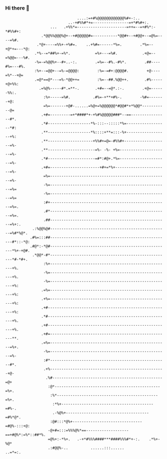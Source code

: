 ### Hi there 👋

                                                                                                    
                                                                                                    
                                    ....:=+#%@@@@@@@@@@@@%#+-:..                                    
                                ..-+#%%#*+=----------------=+*#%#+:.                                
                        ...   .+%%*=----------------------=++=--=+#%*:-*#%%#+:                      
                    .*@@%%@@@%@+--+#@@@@@#=-----------*@@#+--+#@@+--=@%=----=%#.                    
                  .*@+----=%%+-+%#=.    ..+%#=------*%=.        .*%=--+@*+=---*@:                   
                 .*%--=*##%+-=%*.           =%+---=%#.           .+@=--=%@@=---%#.                  
                 -%=-=%@@%+--#+..-:.        .=%=--#%.-#%*.        .##----#%=---#%.                  
                 :%+--=@@+--=%-=@@@@:        :%=-=#+:@@@@#.        +@----=%*--+@=                   
                 .=@*==@*---=%-*@@++=        :%=--##.%@@++.       .#%-----+@+%%:                    
                   .=%@%-----#*.=**-.       .+#=--=@*.:-.        .+@=------%%:.                     
                     :%+-----=%#.          .#%=-+**+#%-.        -%#=-------+@:                      
                     =%=-------+@#-......=%@+=%@@@@@@*#@@#*+*%@@*-----------@=                      
                    .+#=---------=+*####*+-+%#%@@@@@###*--==----------------#*.                     
                    .*#-------------------*%-:::--:::::*%=------------------*#:                     
                    .**-------------------*%::::+**=:::-%+------------------+%:                     
                    .**--------------------+%%#+=@=-#%%#+-------------------=%-                     
                    .**---------------------=%- -%- +%=---------------------=%-                     
                    .*#---------------------=#*:#@+.*%=---------------------=%-                     
                    .+#=----------------------+#+=*%+-----------------------=%-                     
                     =%=----------------------------------------------------=%-                     
                     -%=----------------------------------------------------=%=                     
                     -%=----------------------------------------------------=%=                     
                     :#+----------------------------------------------------=%=.                    
                     .#*----------------------------------------------------=%=.                    
                     .##----------------------------------------------------=%+:.                   
                .:%@@%@#----------------------------------------------------=%#*%@*.                
               .#%=:::##-----------------------------------------------------#*::-*@:               
               .#@*:-*@#-----------------------------------------------------*%+-+@#.               
                .*@@*-#*-----------------------------------------------------*#-*#+.                
                     :%+-----------------------------------------------------+%.                    
                     -%=-----------------------------------------------------+%.                    
                     -%=-----------------------------------------------------+%:                    
                    .=%=-----------------------------------------------------+%:                    
                    .+%=-----------------------------------------------------+%:                    
                    .+#------------------------------------------------------+%:                    
                    .*#------------------------------------------------------+%.                    
                    .+#------------------------------------------------------+%.                    
                    .+#=-----------------------------------------------------**.                    
                    .=%=----------------------------------------------------=%+.                    
                     -%=----------------------------------------------------=%-                     
                     :#*----------------------------------------------------#*.                     
                     .+%---------------------------------------------------+@-                      
                      .%#-------------------------------------------------=@+                       
                       :@*-----------------------------------------------=%+.                       
                        :%*---------------------------------------------=%+.                        
                         :*%+-----------------------------------------=#%-.                         
                         .-%@%+-------------------------------------=#%*@*.                         
                        :@#:::*@%+-------------------------------=#@%-:::+@:                        
                       -@+#=:::=%%%@%*==-------------------==+#@%*:=%*::##*%.                       
                       =@%+:-*%+.   .-+*#%%%####***####%%%#*+-:.    .*%+-%@*                        
                       .:#@@%-..          ......:::......            ..=*=:.                        
                                                                                                    
                                                                                                    